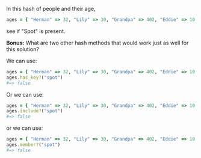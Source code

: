 In this hash of people and their age,

```ruby
ages = { "Herman" => 32, "Lily" => 30, "Grandpa" => 402, "Eddie" => 10 }
```

see if "Spot" is present.

**Bonus:** What are two other hash methods that would work just as well for this solution?

We can use: 

```ruby
ages = { "Herman" => 32, "Lily" => 30, "Grandpa" => 402, "Eddie" => 10 }
ages.has_key?("spot")
#=> false
```

Or we can use: 

```ruby
ages = { "Herman" => 32, "Lily" => 30, "Grandpa" => 402, "Eddie" => 10 }
ages.include?("spot")
#=> false
```

or we can use: 

```ruby
ages = { "Herman" => 32, "Lily" => 30, "Grandpa" => 402, "Eddie" => 10 }
ages.member?("spot")
#=> false
```



